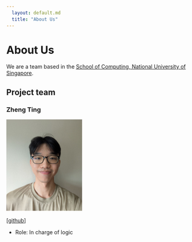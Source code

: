 ```yaml
---
  layout: default.md
  title: "About Us"
---
```


# About Us

We are a team based in the [School of Computing, National University of Singapore](http://www.comp.nus.edu.sg).


## Project team

### Zheng Ting

<img src="images/mackerelsoup.png" width="200px">

[[github](https://github.com/mackerelsoup)]

* Role: In charge of logic

